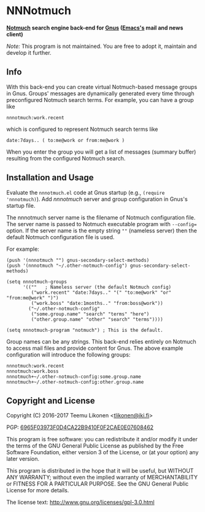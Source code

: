 NNNotmuch
=========

**[Notmuch][] search engine back-end for [Gnus][] ([Emacs's][Emacs] mail
and news client)**

*Note:* This program is not maintained. You are free to adopt it,
maintain and develop it further.


Info
----

With this back-end you can create virtual Notmuch-based message groups
in Gnus. Groups' messages are dynamically generated every time through
preconfigured Notmuch search terms. For example, you can have a group
like

    nnnotmuch:work.recent

which is configured to represent Notmuch search terms like

    date:7days.. ( to:me@work or from:me@work )

When you enter the group you will get a list of messages (summary
buffer) resulting from the configured Notmuch search.

[Notmuch]: https://notmuchmail.org/
[Gnus]: http://www.gnus.org/
[Emacs]: https://www.gnu.org/software/emacs/


Installation and Usage
----------------------

Evaluate the `nnnotmuch.el` code at Gnus startup (e.g., `(require
'nnnotmuch)`). Add *nnnotmuch* server and group configuration in Gnus's
startup file.

The nnnotmuch server name is the filename of Notmuch configuration file.
The server name is passed to Notmuch executable program with `--config=`
option. If the server name is the empty string `""` (nameless server)
then the default Notmuch configuration file is used.

For example:

    (push '(nnnotmuch "") gnus-secondary-select-methods)
    (push '(nnnotmuch "~/.other-notmuch-config") gnus-secondary-select-methods)

    (setq nnnotmuch-groups
          '((""   ; Nameless server (the default Notmuch config)
             ("work.recent" "date:7days.." "(" "to:me@work" "or" "from:me@work" ")")
             ("work.boss" "date:1months.." "from:boss@work"))
            ("~/.other-notmuch-config"
             ("some.group.name" "search" "terms" "here")
             ("other.group.name" "other" "search" "terms"))))

    (setq nnnotmuch-program "notmuch") ; This is the default.

Group names can be any strings. This back-end relies entirely on Notmuch
to access mail files and provide content for Gnus. The above example
configuration will introduce the following groups:

    nnnotmuch:work.recent
    nnnotmuch:work.boss
    nnnotmuch+~/.other-notmuch-config:some.group.name
    nnnotmuch+~/.other-notmuch-config:other.group.name


Copyright and License
---------------------

Copyright (C) 2016-2017 Teemu Likonen <<tlikonen@iki.fi>>

PGP: [6965F03973F0D4CA22B9410F0F2CAE0E07608462][PGP]

This program is free software: you can redistribute it and/or modify it
under the terms of the GNU General Public License as published by the
Free Software Foundation, either version 3 of the License, or (at your
option) any later version.

This program is distributed in the hope that it will be useful, but
WITHOUT ANY WARRANTY; without even the implied warranty of
MERCHANTABILITY or FITNESS FOR A PARTICULAR PURPOSE. See the GNU General
Public License for more details.

The license text: <http://www.gnu.org/licenses/gpl-3.0.html>

[PGP]: http://www.iki.fi/tlikonen/pgp-key.asc
